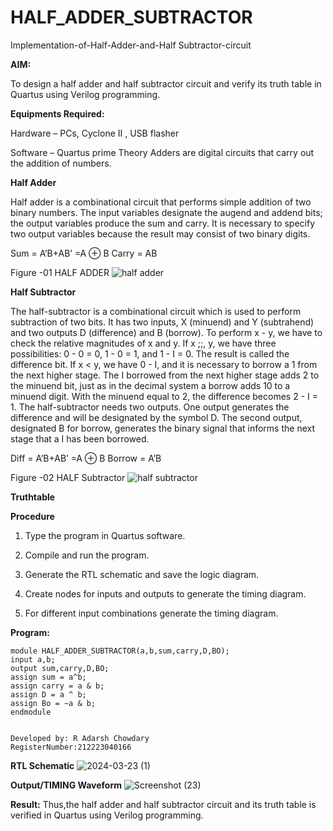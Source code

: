 # HALF_ADDER_SUBTRACTOR

Implementation-of-Half-Adder-and-Half Subtractor-circuit

**AIM:**

To design a half adder and half subtractor circuit and verify its truth table in Quartus using Verilog programming.

**Equipments Required:**

Hardware – PCs, Cyclone II , USB flasher 

Software – Quartus prime Theory Adders are digital circuits that carry out the addition of numbers.

**Half Adder**

Half adder is a combinational circuit that performs simple addition of two binary numbers. The input variables designate the augend and addend bits; the output variables produce the sum and carry. It is necessary to specify two output variables because the result may consist of two binary digits.

Sum = A’B+AB’ =A ⊕ B Carry = AB



Figure -01 HALF ADDER
![half adder](https://github.com/ADARSH778/HALF_ADDER_SUBTRACTOR/assets/149347361/eae43133-3f41-4174-a9bb-4f3ef3a8c5ef)

**Half Subtractor**

The half-subtractor is a combinational circuit which is used to perform subtraction of two bits. It has two inputs, X (minuend) and Y (subtrahend) and two outputs D (difference) and B (borrow). To perform x - y, we have to check the relative magnitudes of x and y. If x ;;, y, we have three possibilities: 0 - 0 = 0, 1 - 0 = 1, and 1 - I = 0. The result is called the difference bit. If x < y, we have 0 - I, and it is necessary to borrow a 1 from the next higher stage. The I borrowed from the next higher stage adds 2 to the minuend bit, just as in the decimal system a borrow adds 10 to a minuend digit. With the minuend equal to 2, the difference becomes 2 - I = 1. The half-subtractor needs two outputs. One output generates the difference and will be designated by the symbol D. The second output, designated B for borrow, generates the binary signal that informs the next stage that a I has been borrowed. 

Diff = A’B+AB’ =A ⊕ B
Borrow = A’B



Figure -02 HALF Subtractor
![half subtractor](https://github.com/ADARSH778/HALF_ADDER_SUBTRACTOR/assets/149347361/2f37a0dd-1a1a-40f5-b931-3c07c1f561b8)

**Truthtable**

**Procedure**

1.	Type the program in Quartus software.

2.	Compile and run the program.

3.	Generate the RTL schematic and save the logic diagram.

4.	Create nodes for inputs and outputs to generate the timing diagram.

5.	For different input combinations generate the timing diagram.


**Program:**
```
module HALF_ADDER_SUBTRACTOR(a,b,sum,carry,D,BO);
input a,b;
output sum,carry,D,BO; 
assign sum = a^b;
assign carry = a & b;
assign D = a ^ b;
assign Bo = ~a & b;
endmodule


Developed by: R Adarsh Chowdary
RegisterNumber:212223040166
```
**RTL Schematic**
![2024-03-23 (1)](https://github.com/ADARSH778/HALF_ADDER_SUBTRACTOR/assets/149347361/94a6cf76-9b83-41bd-91ef-a85727e0e760)

**Output/TIMING Waveform**
![Screenshot (23)](https://github.com/ADARSH778/HALF_ADDER_SUBTRACTOR/assets/149347361/96cd6dc8-8295-492a-affc-3bd5802c0c9e)

**Result:**
Thus,the  half adder and half subtractor circuit and its truth table is verified in Quartus using Verilog programming.
